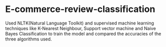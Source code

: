 # E-commerce-review-classification

Used NLTK(Natural Language Toolkit) and supervised machine learning techniques like K-Nearest Neighbour, Support vector machine and Naive Bayes Classification to train the model and compared the accuracies of the three algorithms used.
